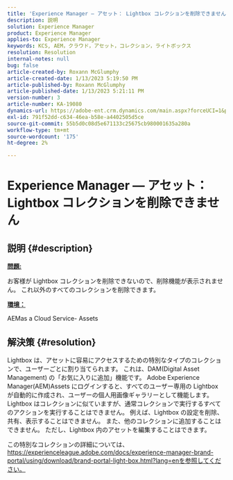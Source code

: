 ```yaml
---
title: 'Experience Manager — アセット： Lightbox コレクションを削除できません'
description: 説明
solution: Experience Manager
product: Experience Manager
applies-to: Experience Manager
keywords: KCS, AEM，クラウド，アセット，コレクション，ライトボックス
resolution: Resolution
internal-notes: null
bug: false
article-created-by: Roxann McGlumphy
article-created-date: 1/13/2023 5:19:50 PM
article-published-by: Roxann McGlumphy
article-published-date: 1/13/2023 5:21:11 PM
version-number: 3
article-number: KA-19080
dynamics-url: https://adobe-ent.crm.dynamics.com/main.aspx?forceUCI=1&pagetype=entityrecord&etn=knowledgearticle&id=ed3ada76-6693-ed11-aad1-6045bd006a22
exl-id: 791f52dd-c634-46ea-b58e-a4402505d5ce
source-git-commit: 55b5d0c08d5e671133c25675cb980001635a280a
workflow-type: tm+mt
source-wordcount: '175'
ht-degree: 2%

---
```


# Experience Manager — アセット： Lightbox コレクションを削除できません

## 説明 {#description}


<u><b>問題:</b></u>

お客様が Lightbox コレクションを削除できないので、削除機能が表示されません。 これ以外のすべてのコレクションを削除できます。

<u><b>環境：</b></u>

AEMas a Cloud Service- Assets


## 解決策 {#resolution}


Lightbox は、アセットに容易にアクセスするための特別なタイプのコレクションで、ユーザーごとに割り当てられます。 これは、DAM(Digital Asset Management) の「お気に入りに追加」機能です。 Adobe Experience Manager(AEM)Assets にログインすると、すべてのユーザー専用の Lightbox が自動的に作成され、ユーザーの個人用画像ギャラリーとして機能します。
Lightbox はコレクションに似ていますが、通常コレクションで実行するすべてのアクションを実行することはできません。 例えば、Lightbox の設定を削除、共有、表示することはできません。 また、他のコレクションに追加することはできません。 ただし、Lightbox 内のアセットを編集することはできます。

この特別なコレクションの詳細については、 https://experienceleague.adobe.com/docs/experience-manager-brand-portal/using/download/brand-portal-light-box.html?lang=enを参照してください。
